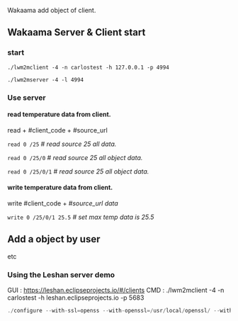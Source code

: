Wakaama add object of client.

## Wakaama Server & Client start
### start

`./lwm2mclient -4 -n carlostest -h 127.0.0.1 -p 4994`

`./lwm2mserver -4 -l 4994`

### Use server

#### read temperature data from client.

read + #client_code + #source_url

`read 0 /25`  # *read source 25 all data.*

`read 0 /25/0`  # *read source 25 all object data.*

`read 0 /25/0/1`  # *read source 25 all object data.*

#### write temperature data from client.

write #client_code + *#source_url data*

`write 0 /25/0/1 25.5`  *# set max temp data is 25.5*

## Add a object by user

etc

### Using the Leshan server demo
GUI : https://leshan.eclipseprojects.io/#/clients
CMD : ./lwm2mclient -4 -n carlostest -h leshan.eclipseprojects.io -p 5683


```cpp
./configure --with-ssl=openss --with-openssl=/usr/local/openssl/ --without-zlib --with-libssl-prefix=/usr/local/openssl/
```


